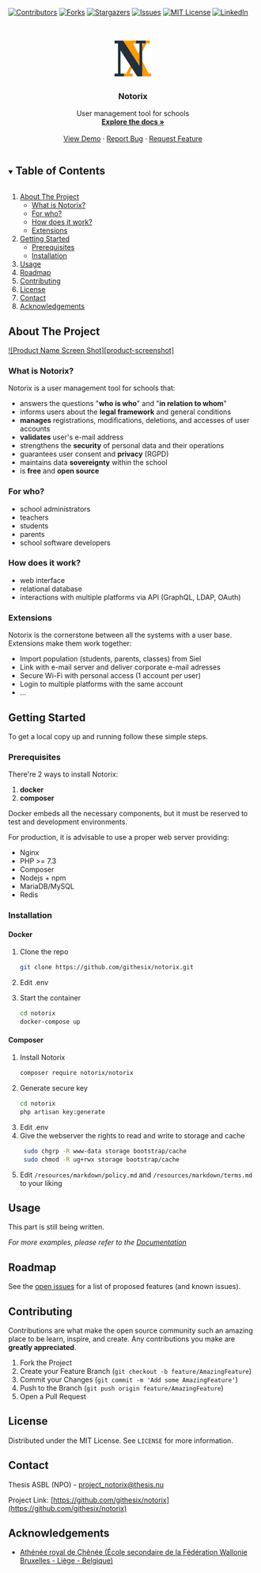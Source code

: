 <!-- PROJECT SHIELDS -->
<!--
*** I'm using markdown "reference style" links for readability.
*** Reference links are enclosed in brackets [ ] instead of parentheses ( ).
*** See the bottom of this document for the declaration of the reference variables
*** for contributors-url, forks-url, etc. This is an optional, concise syntax you may use.
*** https://www.markdownguide.org/basic-syntax/#reference-style-links
-->
[![Contributors][contributors-shield]][contributors-url]
[![Forks][forks-shield]][forks-url]
[![Stargazers][stars-shield]][stars-url]
[![Issues][issues-shield]][issues-url]
[![MIT License][license-shield]][license-url]
[![LinkedIn][linkedin-shield]][linkedin-url]



<!-- PROJECT LOGO -->
<br />
<p align="center">
  <a href="https://github.com/githesix/notorix">
    <img src="public/img/sigle.png" alt="Logo" width="80" height="80">
  </a>

  <h3 align="center">Notorix</h3>

  <p align="center">
    User management tool for schools
    <br />
    <a href="https://github.com/githesix/notorix"><strong>Explore the docs »</strong></a>
    <br />
    <br />
    <a href="https://github.com/githesix/notorix">View Demo</a>
    ·
    <a href="https://github.com/githesix/notorix/issues">Report Bug</a>
    ·
    <a href="https://github.com/githesix/notorix/issues">Request Feature</a>
  </p>
</p>



<!-- TABLE OF CONTENTS -->
<details open="open">
  <summary><h2 style="display: inline-block">Table of Contents</h2></summary>
  <ol>
    <li>
      <a href="#about-the-project">About The Project</a>
      <ul>
        <li><a href="#built-with">What is Notorix?</a></li>
        <li><a href="#built-with">For who?</a></li>
        <li><a href="#built-with">How does it work?</a></li>
        <li><a href="#built-with">Extensions</a></li>
      </ul>
    </li>
    <li>
      <a href="#getting-started">Getting Started</a>
      <ul>
        <li><a href="#prerequisites">Prerequisites</a></li>
        <li><a href="#installation">Installation</a></li>
      </ul>
    </li>
    <li><a href="#usage">Usage</a></li>
    <li><a href="#roadmap">Roadmap</a></li>
    <li><a href="#contributing">Contributing</a></li>
    <li><a href="#license">License</a></li>
    <li><a href="#contact">Contact</a></li>
    <li><a href="#acknowledgements">Acknowledgements</a></li>
  </ol>
</details>



<!-- ABOUT THE PROJECT -->
## About The Project

[![Product Name Screen Shot][product-screenshot]](https://example.com)

### What is Notorix?

Notorix is a user management tool for schools that:

* answers the questions "**who is who**" and "**in relation to whom**"
* informs users about the **legal framework** and general conditions
* **manages** registrations, modifications, deletions, and accesses of user accounts
* **validates** user's e-mail address
* strengthens the **security** of personal data and their operations
* guarantees user consent and **privacy** (RGPD)
* maintains data **sovereignty** within the school
* is **free** and **open source**

### For who?

* school administrators
* teachers
* students
* parents
* school software developers

### How does it work?

* web interface
* relational database
* interactions with multiple platforms via API (GraphQL, LDAP, OAuth)

### Extensions

Notorix is the cornerstone between all the systems with a user base. Extensions make them work together:

* Import population (students, parents, classes) from Siel
* Link with e-mail server and deliver corporate e-mail adresses
* Secure Wi-Fi with personal access (1 account per user)
* Login to multiple platforms with the same account
* ...



<!-- GETTING STARTED -->
## Getting Started

To get a local copy up and running follow these simple steps.

### Prerequisites

There're 2 ways to install Notorix:

1. **docker**
2. **composer**

Docker embeds all the necessary components, but it must be reserved to test and development environments.

For production, it is advisable to use a proper web server providing:

* Nginx
* PHP >= 7.3
* Composer
* Nodejs + npm
* MariaDB/MySQL
* Redis

### Installation

#### Docker

1. Clone the repo
   ```sh
   git clone https://github.com/githesix/notorix.git
   ```
2. Edit .env

3. Start the container
   ```sh
   cd notorix
   docker-compose up
   ```

#### Composer

1. Install Notorix
	```sh
	composer require notorix/notorix
	```
2. Generate secure key
	```sh
	cd notorix
	php artisan key:generate
	``` 
3. Edit .env
4. Give the webserver the rights to read and write to storage and cache
    ```sh
     sudo chgrp -R www-data storage bootstrap/cache
     sudo chmod -R ug+rwx storage bootstrap/cache
    ```
5. Edit `/resources/markdown/policy.md` and `/resources/markdown/terms.md` to your liking


<!-- USAGE EXAMPLES -->
## Usage

This part is still being written.

_For more examples, please refer to the [Documentation](https://example.com)_



<!-- ROADMAP -->
## Roadmap

See the [open issues](https://github.com/githesix/notorix/issues) for a list of proposed features (and known issues).



<!-- CONTRIBUTING -->
## Contributing

Contributions are what make the open source community such an amazing place to be learn, inspire, and create. Any contributions you make are **greatly appreciated**.

1. Fork the Project
2. Create your Feature Branch (`git checkout -b feature/AmazingFeature`)
3. Commit your Changes (`git commit -m 'Add some AmazingFeature'`)
4. Push to the Branch (`git push origin feature/AmazingFeature`)
5. Open a Pull Request



<!-- LICENSE -->
## License

Distributed under the MIT License. See `LICENSE` for more information.



<!-- CONTACT -->
## Contact

Thesis ASBL (NPO) - project_notorix@thesis.nu

Project Link: [https://github.com/githesix/notorix](https://github.com/githesix/notorix)



<!-- ACKNOWLEDGEMENTS -->
## Acknowledgements

* [Athénée royal de Chênée (École secondaire de la Fédération Wallonie Bruxelles - Liège - Belgique)](https://archenee.be)





<!-- MARKDOWN LINKS & IMAGES -->
<!-- https://www.markdownguide.org/basic-syntax/#reference-style-links -->
[contributors-shield]: https://img.shields.io/github/contributors/githesix/repo.svg?style=for-the-badge
[contributors-url]: https://github.com/githesix/repo/graphs/contributors
[forks-shield]: https://img.shields.io/github/forks/githesix/repo.svg?style=for-the-badge
[forks-url]: https://github.com/githesix/repo/network/members
[stars-shield]: https://img.shields.io/github/stars/githesix/repo.svg?style=for-the-badge
[stars-url]: https://github.com/githesix/repo/stargazers
[issues-shield]: https://img.shields.io/github/issues/githesix/repo.svg?style=for-the-badge
[issues-url]: https://github.com/githesix/repo/issues
[license-shield]: https://img.shields.io/github/license/githesix/repo.svg?style=for-the-badge
[license-url]: https://github.com/githesix/repo/blob/master/LICENSE.txt
[linkedin-shield]: https://img.shields.io/badge/-LinkedIn-black.svg?style=for-the-badge&logo=linkedin&colorB=555
[linkedin-url]: https://linkedin.com/in/githesix
